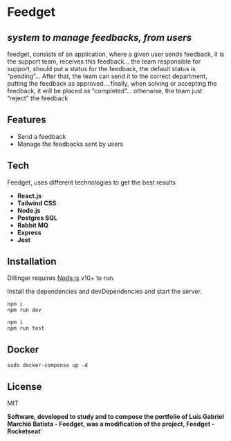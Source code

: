 <h1 class="code-line" data-line-start=0 data-line-end=1 ><a id="Feedget_0"></a>Feedget</h1>
<h2 class="code-line" data-line-start=1 data-line-end=2 ><a id="_system_to_manage_feedbacks_from_users__1"></a><em>system to manage feedbacks, from users</em></h2>
<p class="has-line-data" data-line-start="7" data-line-end="8">feedget, consists of an application, where a given user sends feedback, it is the support team, receives this feedback… the team responsible for support, should put a status for the feedback, the default status is “pending”… After that, the team can send it to the correct department, putting the feedback as approved… finally, when solving or accepting the feedback, it will be placed as “completed”… otherwise, the team just “reject” the feedback</p>
<h2 class="code-line" data-line-start=9 data-line-end=10 ><a id="Features_9"></a>Features</h2>
<ul>
<li class="has-line-data" data-line-start="11" data-line-end="12">Send a feedback</li>
<li class="has-line-data" data-line-start="12" data-line-end="14">Manage the feedbacks sent by users</li>
</ul>
<h2 class="code-line" data-line-start=14 data-line-end=15 ><a id="Tech_14"></a>Tech</h2>
<p class="has-line-data" data-line-start="16" data-line-end="17">Feedget, uses different technologies to get the best results</p>
<ul>
<li class="has-line-data" data-line-start="18" data-line-end="19"><strong>React.js</strong></li>
<li class="has-line-data" data-line-start="20" data-line-end="21"><strong>Tailwind CSS</strong></li>
<li class="has-line-data" data-line-start="21" data-line-end="22"><strong>Node.js</strong></li>
<li class="has-line-data" data-line-start="22" data-line-end="23"><strong>Postgres SQL</strong></li>
<li class="has-line-data" data-line-start="23" data-line-end="24"><strong>Rabbit MQ</strong></li>
<li class="has-line-data" data-line-start="24" data-line-end="25"><strong>Express</strong></li>
<li class="has-line-data" data-line-start="25" data-line-end="27"><strong>Jest</strong></li>
</ul>
<h2 class="code-line" data-line-start=27 data-line-end=28 ><a id="Installation_27"></a>Installation</h2>
<p class="has-line-data" data-line-start="29" data-line-end="30">Dillinger requires <a href="https://nodejs.org/">Node.js</a> v10+ to run.</p>
<p class="has-line-data" data-line-start="31" data-line-end="32">Install the dependencies and devDependencies and start the server.</p>
<pre><code class="has-line-data" data-line-start="34" data-line-end="37" class="language-sh">npm i
npm run dev
</code></pre>
<pre><code class="has-line-data" data-line-start="39" data-line-end="42" class="language-sh">npm i
npm run <span class="hljs-built_in">test</span>
</code></pre>
<h2 class="code-line" data-line-start=43 data-line-end=44 ><a id="Docker_43"></a>Docker</h2>
<pre><code class="has-line-data" data-line-start="46" data-line-end="48" class="language-sh">sudo docker-componse up <span class="hljs-operator">-d</span>
</code></pre>
<h2 class="code-line" data-line-start=49 data-line-end=50 ><a id="License_49"></a>License</h2>
<p class="has-line-data" data-line-start="51" data-line-end="52">MIT</p>
<p class="has-line-data" data-line-start="53" data-line-end="54"><strong>Software, developed to study and to compose the portfolio of Luís Gabriel Marchió Batista - Feedget, was a modification of the project, Feedget - Rocketseat</strong>’</p>
